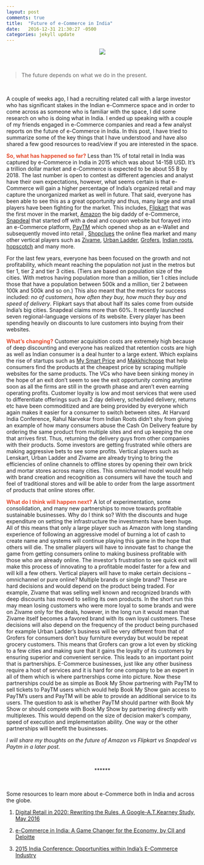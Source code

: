 ```yaml
---
layout: post
comments: true
title:  "Future of e-Commerce in India"
date:   2016-12-31 21:30:27 -0500
categories: jekyll update
---
```



<center><img src = "https://s28.postimg.org/4z5bxifp9/Capture8.png"></center>

&nbsp;


> The future depends on what we do in the present. 

&nbsp;

A couple of weeks ago, I had a recruiting related call with a large investor who has significant stakes in the Indian e-Commerce space and in order to come across as someone who is familiar with the space, I did some research on who is doing what in India. I ended up speaking with a couple of my friends engaged in e-Commerce companies and read a few analyst reports on the future of e-Commerce in India. In this post, I have tried to summarize some of the key things that I have understood and have also shared a few good resources to read/view if you are interested in the space. 

<span style="color:#e54c2d">**So, what has happened so far?**</span> Less than 1% of total retail in India was captured by e-Commerce in India in 2015 which was about 14-15B USD. It’s a trillion dollar market and e-Commerce is expected to be about 55 B by 2018. The last number is open to contest as different agencies and analyst have their own expectations, however, what seems certain is that e-Commerce will gain a higher percentage of India’s organized retail and may capture the unorganized market as well in future. That said, everyone has been able to see this as a great opportunity and thus, many large and small players have been fighting for the market. This includes, [Flipkart](http://www.flipkart.com/) that was the first mover in the market, [Amazon](http://www.amazon.in/) the big daddy of e-Commerce, [Snapdeal](https://www.snapdeal.com/) that started off with a deal and coupon website but forayed into an e-Commerce platform, [PayTM](https://paytm.com/) which opened shop as an e-Wallet and subsequently moved into retail , [Shopclues](http://www.shopclues.com/) the online flea market and many other vertical players such as [Zivame](http://zivame.com/), [Urban Ladder](https://www.urbanladder.com/), [Grofers](https://grofers.com/), [Indian roots](http://www.indianroots.com/), [hopscotch](https://www.hopscotch.in/) and many more. 

For the last few years, everyone has been focused on the growth and not profitability, which meant reaching the population not just in the metros but tier 1, tier 2 and tier 3 cities. (Tiers are based on population size of the cities. With metros having population more than a million, tier 1 cities include those that have a population between 500k and a million, tier 2 between 100k and 500k and so on.) This also meant that the metrics for success included: *no of customers, how often they buy, how much they buy and speed of delivery*. Flipkart says that about half its sales come from outside India’s big cities. Snapdeal claims more than 60%. It recently launched seven regional-language versions of its website. Every player has been spending heavily on discounts to lure customers into buying from their websites. 

<span style="color:#e54c2d">**What’s changing?**</span> Customer acquisition costs are extremely high because of deep discounting and everyone has realized that retention costs are high as well as Indian consumer is a deal hunter to a large extent. Which explains the rise of startups such as [My Smart Price](http://www.mysmartprice.com/) and [Makkhichoose](http://makkhichoose.com/) that help consumers find the products at the cheapest price by scraping multiple websites for the same products. The VCs who have been sinking money in the hope of an exit don’t seem to see the exit opportunity coming anytime soon as all the firms are still in the growth phase and aren’t even earning operating profits. Customer loyalty is low and most services that were used to differentiate offerings such as 2 day delivery, scheduled delivery, returns etc have been commoditized and are being provided by everyone which again makes it easier for a consumer to switch between sites. At Harvard India Conference, Rahul Narvekar from Indian Roots didn’t shy from giving an example of how many consumers abuse the Cash On Delivery feature by ordering the same product from multiple sites and end up keeping the one that arrives first. Thus, returning the delivery guys from other companies with their products. Some investors are getting frustrated while others are making aggressive bets to see some profits. Vertical players such as Lenskart, Urban Ladder and Zivame are already trying to bring the efficiencies of online channels to offline stores by opening their own brick and mortar stores across many cities. This omnichannel model would help with brand creation and recognition as consumers will have the touch and feel of traditional stores and will be able to order from the large assortment of products that online stores offer. 

<span style="color:#e54c2d">**What do I think will happen next?** </span> A lot of experimentation, some consolidation, and many new partnerships to move towards profitable sustainable businesses. Why do I think so? With the discounts and huge expenditure on setting the infrastructure the investments have been huge. All of this means that only a large player such as Amazon with long standing experience of following an aggressive model of burning a lot of cash to create name and systems will continue playing this game in the hope that others will die. The smaller players will have to innovate fast to change the game from getting consumers online to making business profitable with those who are already online. The investor’s frustration to see quick exit will make this process of innovating to a profitable model faster for a few and will kill a few others. Vertical players will have to make certain decisions – omnichannel or pure online? Multiple brands or single brand? These are hard decisions and would depend on the product being traded. For example, Zivame that was selling well known and recognized brands with deep discounts has moved to selling its own products. In the short run this may mean losing customers who were more loyal to some brands and were on Zivame only for the deals, however, in the long run it would mean that Zivame itself becomes a favored brand with its own loyal customers. These decisions will also depend on the frequency of the product being purchased for example Urban Ladder’s business will be very different from that of Grofers for consumers don’t buy furniture everyday but would be repeat grocery customers. This means that Grofers can grow a lot even by sticking to a few cities and making sure that it gains the loyalty of its customers by ensuring superior and convenient service. This leads to an important point that is partnerships. E-Commerce businesses, just like any other business require a host of services and it is hard for one company to be an expert in all of them which is where partnerships come into picture. Now these partnerships could be as simple as Book My Show partnering with PayTM to sell tickets to PayTM users which would help Book My Show gain access to PayTM’s users and PayTM will be able to provide an additional service to its users. The question to ask is whether PayTM should partner with Book My Show or should compete with Book My Show by partnering directly with multiplexes. This would depend on the size of decision maker’s company, speed of execution and implementation ability. One way or the other partnerships will benefit the businesses. 

*I will share my thoughts on the future of Amazon vs Flipkart vs Snapdeal vs Paytm in a later post.*

&nbsp;

<center> ****** </center>

&nbsp;

Some resources to learn more about e-Commerce both in India and across the globe.

1.	[Digital Retail in 2020: Rewriting the Rules, A Google-A.T.Kearney Study, May 2016](https://www.atkearney.in/documents/4773014/8192273/Digital+Retail+in+2020%E2%80%93Rewriting+the+Rules.pdf/392551c2-7b43-4666-938e-2168a6bd7f6d)

2.	[e-Commerce in India: A Game Changer for the Economy, by CII and Deloitte](http://italiaindia.com/images/uploads/pdf/april-2016-e-commerce-in-india.pdf)

3.	[2015 India Conference: Opportunities within India’s E-Commerce Industry]( https://www.youtube.com/watch?v=81wGoICSHmQ)





